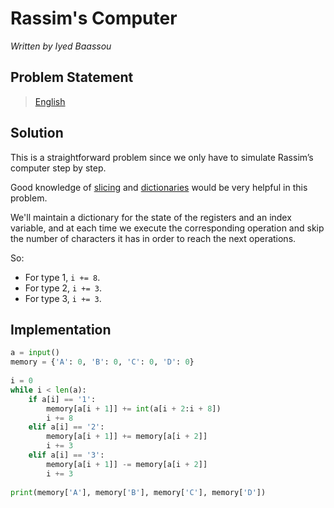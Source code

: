 # Rassim's Computer

*Written by Iyed Baassou*

## Problem Statement

> [English](https://algerianoi.contest.codeforces.com/group/VICVhBwFUY/contest/554607/problem/C)

## Solution

This is a straightforward problem since we only have to simulate Rassim’s computer step by step.

Good knowledge of [slicing](https://www.w3schools.com/python/python_strings_slicing.asp) and [dictionaries](https://www.w3schools.com/python/python_dictionaries.asp) would be very helpful in this problem.

We'll maintain a dictionary for the state of the registers and an index variable, and at each time we execute the corresponding operation and skip the number of characters it has in order to reach the next operations.

So:

- For type 1, `i += 8`.
- For type 2, `i += 3`.
- For type 3, `i += 3`.

## Implementation

```py
a = input()
memory = {'A': 0, 'B': 0, 'C': 0, 'D': 0}
    
i = 0
while i < len(a):
    if a[i] == '1':
        memory[a[i + 1]] += int(a[i + 2:i + 8])
        i += 8
    elif a[i] == '2':
        memory[a[i + 1]] += memory[a[i + 2]]
        i += 3
    elif a[i] == '3':
        memory[a[i + 1]] -= memory[a[i + 2]]
        i += 3
    
print(memory['A'], memory['B'], memory['C'], memory['D'])
```